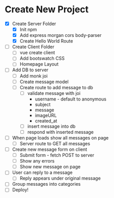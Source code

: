 # Create New Project

* [x] Create Server Folder
  * [x] Init npm
  * [x] Add express morgan cors body-parser
  * [x] Create Hello World Route
* [ ] Create Client Folder
  * [ ] vue create client
  * [ ] Add bootswatch CSS
  * [ ] Homepage Layout
* [ ] Add DB to server
  * [ ] Add monk joi
  * [ ] Create message model
  * [ ] Create route to add message to db
    * [ ] validate message with joi
      * username - default to anonymous
      * subject
      * message
      * imageURL
      * created_at
    * [ ] insert message into db
    * [ ] respond with inserted message
* [ ] When page loads show all messages on page
  * [ ] Server route to GET all messages
* [ ] Create new message form on client
  * [ ] Submit form - fetch POST to server
  * [ ] Show any errors
  * [ ] Show new message on page
* [ ] User can reply to a message
  * [ ] Reply appears under original message
* [ ] Group messages into categories
* [ ] Deploy!